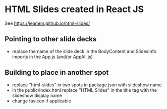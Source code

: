 # HTML Slides created in React JS

See https://jeanem.github.io/html-slides/

## Pointing to other slide decks

- replace the name of the slide deck in the BodyContent and SlidesInfo imports in the App.js (and/or AppAll.js)

## Building to place in another spot

- replace "html-slides" in two spots in package.json with slideshow name
- in the public/index.html replace "HTML Slides" in the title tag with the slideshow display name
- change favicon if applicable
